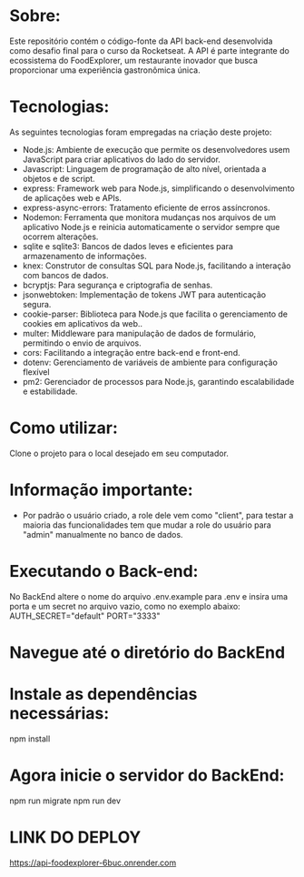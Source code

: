 # Sobre:

Este repositório contém o código-fonte da API back-end desenvolvida como desafio final para o curso da Rocketseat. A API é parte integrante do ecossistema do FoodExplorer, um restaurante inovador que busca proporcionar uma experiência gastronômica única.

# Tecnologias:

As seguintes tecnologias foram empregadas na criação deste projeto:

- Node.js: Ambiente de execução que permite os desenvolvedores usem JavaScript para criar aplicativos do lado do servidor.
- Javascript: Linguagem de programação de alto nível, orientada a objetos e de script.
- express: Framework web para Node.js, simplificando o desenvolvimento de aplicações web e APIs.
- express-async-errors: Tratamento eficiente de erros assíncronos.
- Nodemon: Ferramenta que monitora mudanças nos arquivos de um aplicativo Node.js e reinicia automaticamente o servidor sempre que ocorrem alterações.
- sqlite e sqlite3: Bancos de dados leves e eficientes para armazenamento de informações.
- knex: Construtor de consultas SQL para Node.js, facilitando a interação com bancos de dados.
- bcryptjs: Para segurança e criptografia de senhas.
- jsonwebtoken: Implementação de tokens JWT para autenticação segura.
- cookie-parser: Biblioteca para Node.js que facilita o gerenciamento de cookies em aplicativos da web..
- multer: Middleware para manipulação de dados de formulário, permitindo o envio de arquivos.
- cors: Facilitando a integração entre back-end e front-end.
- dotenv: Gerenciamento de variáveis de ambiente para configuração flexível
- pm2: Gerenciador de processos para Node.js, garantindo escalabilidade e estabilidade.

# Como utilizar:

Clone o projeto para o local desejado em seu computador.

# Informação importante:

- Por padrão o usuário criado, a role dele vem como "client", para testar a maioria das funcionalidades tem que mudar a role do usuário para "admin" manualmente no banco de dados.

# Executando o Back-end:

No BackEnd altere o nome do arquivo .env.example para .env e insira uma porta e um secret no arquivo vazio, como no exemplo abaixo:
AUTH_SECRET="default"
PORT="3333"

# Navegue até o diretório do BackEnd

# Instale as dependências necessárias:

npm install

# Agora inicie o servidor do BackEnd:

npm run migrate
npm run dev

# LINK DO DEPLOY

https://api-foodexplorer-6buc.onrender.com
